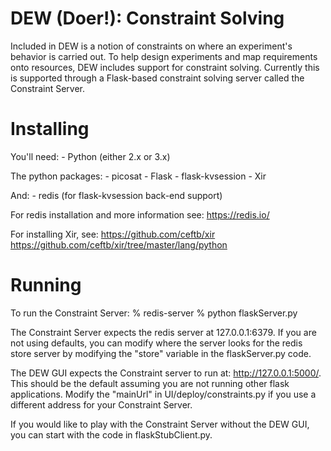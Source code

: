 # DEW (Doer!): Constraint Solving

Included in DEW is a notion of constraints on where an experiment's behavior
is carried out. To help design experiments and map requirements onto
resources, DEW includes support for constraint solving. Currently this is
supported through a Flask-based constraint solving server called the
Constraint Server.

# Installing

You'll need:
	- Python (either 2.x or 3.x)

The python packages:
	- picosat
	- Flask
	- flask-kvsession
	- Xir

And:
	- redis (for flask-kvsession back-end support)

For redis installation and more information see:
	https://redis.io/

For installing Xir, see:
	https://github.com/ceftb/xir
	https://github.com/ceftb/xir/tree/master/lang/python


# Running

To run the Constraint Server: 
	% redis-server
	% python flaskServer.py

The Constraint Server expects the redis server at 127.0.0.1:6379. If you are
not using defaults, you can modify where the server looks for the redis
store server by modifying the "store" variable in the flaskServer.py code.

The DEW GUI expects the Constraint server to run at: http://127.0.0.1:5000/.
This should be the default assuming you are not running other flask
applications. Modify the "mainUrl" in UI/deploy/constraints.py if you use a
different address for your Constraint Server.

If you would like to play with the Constraint Server without the DEW GUI,
you can start with the code in flaskStubClient.py.



